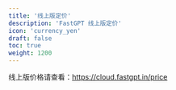 ```yaml
---
title: '线上版定价'
description: 'FastGPT 线上版定价'
icon: 'currency_yen'
draft: false
toc: true
weight: 1200
---
```


线上版价格请查看：https://cloud.fastgpt.in/price